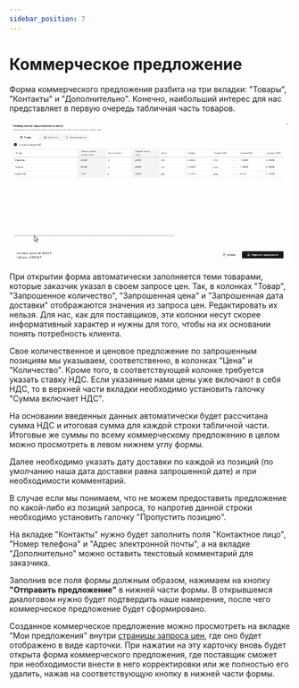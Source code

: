 ```yaml
---
sidebar_position: 7
---
```


# Коммерческое предложение

Форма коммерческого предложения разбита на три вкладки: "Товары", "Контакты" и "Дополнительно". Конечно, наибольший интерес для нас представляет в первую очередь табличная часть товаров.

![quotation](./img/quotation.gif)

При открытии форма автоматически заполняется теми товарами, которые заказчик указал в своем запросе цен. Так, в колонках "Товар", "Запрошенное количество", "Запрошенная цена" и "Запрошенная дата доставки" отображаются значения из запроса цен. Редактировать их нельзя. Для нас, как для поставщиков, эти колонки несут скорее информативный характер и нужны для того, чтобы на их основании понять потребность клиента.

Свое количественное и ценовое предложение по запрошенным позициям мы указываем, соответственно, в колонках "Цена" и "Количество". Кроме того, в соответствующей колонке требуется указать ставку НДС. Если указанные нами цены уже включают в себя НДС, то в верхней части вкладки необходимо установить галочку "Сумма включает НДС".

На основании введенных данных автоматически будет рассчитана сумма НДС и итоговая сумма для каждой строки табличной части. Итоговые же суммы по всему коммерческому предложению в целом можно просмотреть в левом нижнем углу формы.

Далее необходимо указать дату доставки по каждой из позиций (по умолчанию наша дата доставки равна запрошенной дате) и при необходимости комментарий.

В случае если мы понимаем, что не можем предоставить предложение по какой-либо из позиций запроса, то напротив данной строки необходимо установить галочку "Пропустить позицию".

На вкладке "Контакты" нужно будет заполнить поля "Контактное лицо", "Номер телефона" и "Адрес электронной почты", а на вкладке "Дополнительно" можно оставить текстовый комментарий для заказчика.

Заполнив все поля формы должным образом, нажимаем на кнопку **"Отправить предложение"** в нижней части формы. В открывшемся диалоговом нужно будет подтвердить наше намерение, после чего коммерческое предложение будет сформировано.

Созданное коммерческое предложение можно просмотреть на вкладке "Мои предложения" внутри [страницы запроса цен](./rfq-page), где оно будет отображено в виде карточки. При нажатии на эту карточку вновь будет открыта форма коммерческого предложения, где поставщик сможет при необходимости внести в него корректировки или же полностью его удалить, нажав на соответствующую кнопку в нижней части формы.
